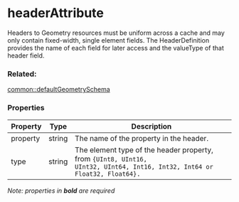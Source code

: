 # headerAttribute

Headers to Geometry resources must be uniform across a cache and may only contain fixed-width, single element fields. The HeaderDefinition provides the name of each field for later access and the valueType of that header field.

### Related:

[common::defaultGeometrySchema](defaultGeometrySchema.md)
### Properties

| Property | Type | Description |
| --- | --- | --- |
| property | string | The name of the property in the header.  |
| type | string | The element type of the header property, from <code>{UInt8, UInt16, UInt32, UInt64, Int16, Int32, Int64 or Float32, Float64}. |

*Note: properties in **bold** are required*

